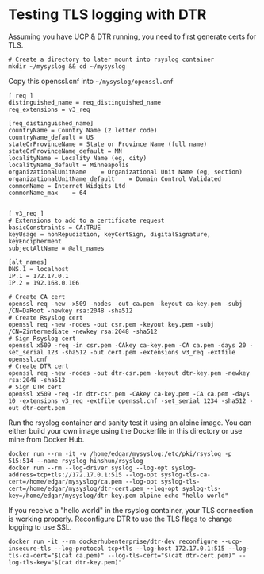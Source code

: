 # Testing TLS logging with DTR

Assuming you have UCP & DTR running, you need to first generate certs for TLS.

```
# Create a directory to later mount into rsyslog container
mkdir ~/mysyslog && cd ~/mysyslog
```

Copy this openssl.cnf into `~/mysyslog/openssl.cnf`
```
[ req ]
distinguished_name = req_distinguished_name
req_extensions = v3_req

[req_distinguished_name]
countryName = Country Name (2 letter code)
countryName_default = US
stateOrProvinceName = State or Province Name (full name)
stateOrProvinceName_default = MN
localityName = Locality Name (eg, city)
localityName_default = Minneapolis
organizationalUnitName    = Organizational Unit Name (eg, section)
organizationalUnitName_default    = Domain Control Validated
commonName = Internet Widgits Ltd
commonName_max    = 64


[ v3_req ]
# Extensions to add to a certificate request
basicConstraints = CA:TRUE
keyUsage = nonRepudiation, keyCertSign, digitalSignature, keyEncipherment
subjectAltName = @alt_names

[alt_names]
DNS.1 = localhost
IP.1 = 172.17.0.1
IP.2 = 192.168.0.106
```

```
# Create CA cert
openssl req -new -x509 -nodes -out ca.pem -keyout ca-key.pem -subj /CN=DaRoot -newkey rsa:2048 -sha512
# Create Rsyslog cert
openssl req -new -nodes -out csr.pem -keyout key.pem -subj /CN=Zintermediate -newkey rsa:2048 -sha512
# Sign Rsyslog cert 
openssl x509 -req -in csr.pem -CAkey ca-key.pem -CA ca.pem -days 20 -set_serial 123 -sha512 -out cert.pem -extensions v3_req -extfile openssl.cnf
# Create DTR cert
openssl req -new -nodes -out dtr-csr.pem -keyout dtr-key.pem -newkey rsa:2048 -sha512
# Sign DTR cert
openssl x509 -req -in dtr-csr.pem -CAkey ca-key.pem -CA ca.pem -days 10 -extensions v3_req -extfile openssl.cnf -set_serial 1234 -sha512 -out dtr-cert.pem
```

Run the rsyslog container and sanity test it using an alpine image. You can either build your own image using the Dockerfile in this directory or use mine from Docker Hub.

```
docker run --rm -it -v /home/edgar/mysyslog:/etc/pki/rsyslog -p 515:514 --name rsyslog hinshun/rsyslog
docker run --rm --log-driver syslog --log-opt syslog-address=tcp+tls://172.17.0.1:515 --log-opt syslog-tls-ca-cert=/home/edgar/mysyslog/ca.pem --log-opt syslog-tls-cert=/home/edgar/mysyslog/dtr-cert.pem --log-opt syslog-tls-key=/home/edgar/mysyslog/dtr-key.pem alpine echo "hello world"
```

If you receive a "hello world" in the rsyslog container, your TLS connection is working properly. Reconfigure DTR to use the TLS flags to change logging to use SSL.

```
docker run -it --rm dockerhubenterprise/dtr-dev reconfigure --ucp-insecure-tls --log-protocol tcp+tls --log-host 172.17.0.1:515 --log-tls-ca-cert="$(cat ca.pem)" --log-tls-cert="$(cat dtr-cert.pem)" --log-tls-key="$(cat dtr-key.pem)"
```
